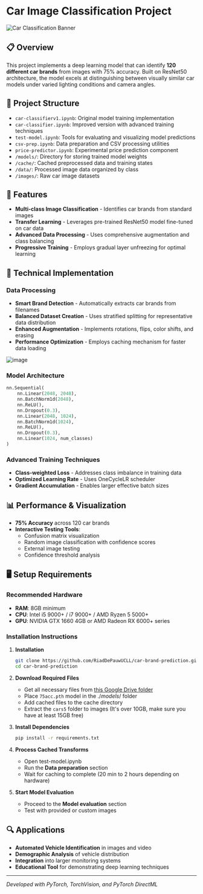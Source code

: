 # Car Image Classification Project

![Car Classification Banner](https://miro.medium.com/v2/resize:fit:1400/0*tH9evuOFqk8F41FG.png)

## 📋 Overview
This project implements a deep learning model that can identify **120 different car brands** from images with 75% accuracy. Built on ResNet50 architecture, the model excels at distinguishing between visually similar car models under varied lighting conditions and camera angles.

## 📁 Project Structure

- `car-classifierv1.ipynb`: Original model training implementation
- `car-classifier.ipynb`: Improved version with advanced training techniques
- `test-model.ipynb`: Tools for evaluating and visualizing model predictions
- `csv-prep.ipynb`: Data preparation and CSV processing utilities
- `price-predictor.ipynb`: Experimental price prediction component
- `/models/`: Directory for storing trained model weights
- `/cache/`: Cached preprocessed data and training states
- `/data/`: Processed image data organized by class
- `/images/`: Raw car image datasets

## 🚗 Features

- **Multi-class Image Classification** - Identifies car brands from standard images
- **Transfer Learning** - Leverages pre-trained ResNet50 model fine-tuned on car data
- **Advanced Data Processing** - Uses comprehensive augmentation and class balancing
- **Progressive Training** - Employs gradual layer unfreezing for optimal learning

## 🔧 Technical Implementation

### Data Processing
- **Smart Brand Detection** - Automatically extracts car brands from filenames
- **Balanced Dataset Creation** - Uses stratified splitting for representative data distribution
- **Enhanced Augmentation** - Implements rotations, flips, color shifts, and erasing
- **Performance Optimization** - Employs caching mechanism for faster data loading

![image](https://github.com/user-attachments/assets/e359fac9-ceeb-4b21-9e7e-c1bbd33ede8f)

### Model Architecture
```python
nn.Sequential(
    nn.Linear(2048, 2048),
    nn.BatchNorm1d(2048),
    nn.ReLU(),
    nn.Dropout(0.3),
    nn.Linear(2048, 1024),
    nn.BatchNorm1d(1024),
    nn.ReLU(),
    nn.Dropout(0.3),
    nn.Linear(1024, num_classes)
)
```

### Advanced Training Techniques
- **Class-weighted Loss** - Addresses class imbalance in training data
- **Optimized Learning Rate** - Uses OneCycleLR scheduler
- **Gradient Accumulation** - Enables larger effective batch sizes

## 📊 Performance & Visualization

- **75% Accuracy** across 120 car brands
- **Interactive Testing Tools**:
  - Confusion matrix visualization
  - Random image classification with confidence scores
  - External image testing
  - Confidence threshold analysis

## 🖥️ Setup Requirements

### Recommended Hardware
- **RAM**: 8GB minimum
- **CPU**: Intel i5 9000+ / i7 9000+ / AMD Ryzen 5 5000+
- **GPU**: NVIDIA GTX 1660 4GB or AMD Radeon RX 6000+ series

### Installation Instructions

1. **Installation**
   ```bash
   git clone https://github.com/RiadDePauwUCLL/car-brand-prediction.git
   cd car-brand-prediction
   ```

2. **Download Required Files**
   - Get all necessary files from [this Google Drive folder](https://drive.google.com/drive/folders/1k8kXTguWizL66vKi5Zhq11R6zXZ9i8tI?usp=sharing)
   - Place `75acc.pth` model in the $./models/$ folder
   - Add cached files to the cache directory
   - Extract the `cars5` folder to images (It's over 10GB, make sure you have at least 15GB free)

3. **Install Dependencies**
   ```bash
   pip install -r requirements.txt
   ```

4. **Process Cached Transforms**
   - Open test-model.ipynb
   - Run the **Data preparation** section
   - Wait for caching to complete (20 min to 2 hours depending on hardware)

5. **Start Model Evaluation**
   - Proceed to the **Model evaluation** section
   - Test with provided or custom images

## 🔍 Applications

- **Automated Vehicle Identification** in images and video
- **Demographic Analysis** of vehicle distribution
- **Integration** into larger monitoring systems
- **Educational Tool** for demonstrating deep learning techniques

---

*Developed with PyTorch, TorchVision, and PyTorch DirectML*
